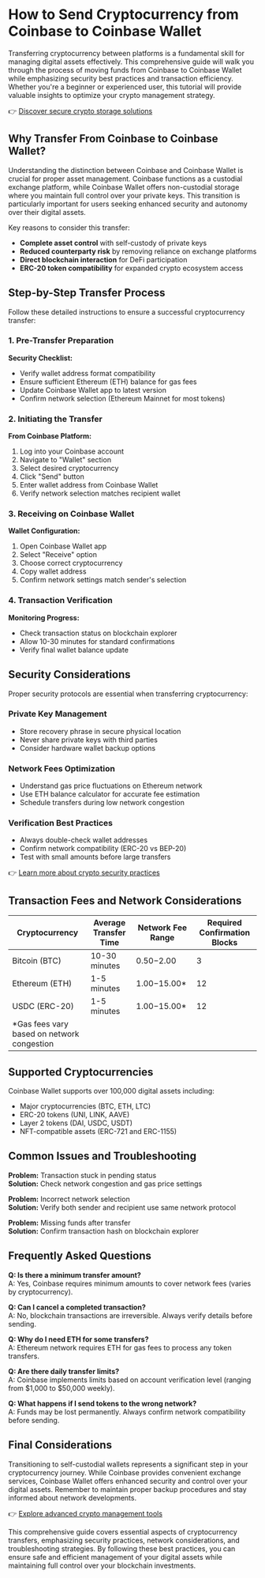 # How to Send Cryptocurrency from Coinbase to Coinbase Wallet

Transferring cryptocurrency between platforms is a fundamental skill for managing digital assets effectively. This comprehensive guide will walk you through the process of moving funds from Coinbase to Coinbase Wallet while emphasizing security best practices and transaction efficiency. Whether you're a beginner or experienced user, this tutorial will provide valuable insights to optimize your crypto management strategy.

👉 [Discover secure crypto storage solutions](https://bit.ly/okx-bonus)

## Why Transfer From Coinbase to Coinbase Wallet?

Understanding the distinction between Coinbase and Coinbase Wallet is crucial for proper asset management. Coinbase functions as a custodial exchange platform, while Coinbase Wallet offers non-custodial storage where you maintain full control over your private keys. This transition is particularly important for users seeking enhanced security and autonomy over their digital assets.

Key reasons to consider this transfer:
- **Complete asset control** with self-custody of private keys
- **Reduced counterparty risk** by removing reliance on exchange platforms
- **Direct blockchain interaction** for DeFi participation
- **ERC-20 token compatibility** for expanded crypto ecosystem access

## Step-by-Step Transfer Process

Follow these detailed instructions to ensure a successful cryptocurrency transfer:

### 1. Pre-Transfer Preparation

**Security Checklist:**
- Verify wallet address format compatibility
- Ensure sufficient Ethereum (ETH) balance for gas fees
- Update Coinbase Wallet app to latest version
- Confirm network selection (Ethereum Mainnet for most tokens)

### 2. Initiating the Transfer

**From Coinbase Platform:**
1. Log into your Coinbase account
2. Navigate to "Wallet" section
3. Select desired cryptocurrency
4. Click "Send" button
5. Enter wallet address from Coinbase Wallet
6. Verify network selection matches recipient wallet

### 3. Receiving on Coinbase Wallet

**Wallet Configuration:**
1. Open Coinbase Wallet app
2. Select "Receive" option
3. Choose correct cryptocurrency
4. Copy wallet address
5. Confirm network settings match sender's selection

### 4. Transaction Verification

**Monitoring Progress:**
- Check transaction status on blockchain explorer
- Allow 10-30 minutes for standard confirmations
- Verify final wallet balance update

## Security Considerations

Proper security protocols are essential when transferring cryptocurrency:

### Private Key Management
- Store recovery phrase in secure physical location
- Never share private keys with third parties
- Consider hardware wallet backup options

### Network Fees Optimization
- Understand gas price fluctuations on Ethereum network
- Use ETH balance calculator for accurate fee estimation
- Schedule transfers during low network congestion

### Verification Best Practices
- Always double-check wallet addresses
- Confirm network compatibility (ERC-20 vs BEP-20)
- Test with small amounts before large transfers

👉 [Learn more about crypto security practices](https://bit.ly/okx-bonus)

## Transaction Fees and Network Considerations

| Cryptocurrency | Average Transfer Time | Network Fee Range | Required Confirmation Blocks |
|----------------|-----------------------|-------------------|------------------------------|
| Bitcoin (BTC)  | 10-30 minutes         | $0.50-$2.00       | 3                            |
| Ethereum (ETH) | 1-5 minutes           | $1.00-$15.00*     | 12                           |
| USDC (ERC-20)  | 1-5 minutes           | $1.00-$15.00*     | 12                           |
| *Gas fees vary based on network congestion |

## Supported Cryptocurrencies

Coinbase Wallet supports over 100,000 digital assets including:
- Major cryptocurrencies (BTC, ETH, LTC)
- ERC-20 tokens (UNI, LINK, AAVE)
- Layer 2 tokens (DAI, USDC, USDT)
- NFT-compatible assets (ERC-721 and ERC-1155)

## Common Issues and Troubleshooting

**Problem:** Transaction stuck in pending status  
**Solution:** Check network congestion and gas price settings

**Problem:** Incorrect network selection  
**Solution:** Verify both sender and recipient use same network protocol

**Problem:** Missing funds after transfer  
**Solution:** Confirm transaction hash on blockchain explorer

## Frequently Asked Questions

**Q: Is there a minimum transfer amount?**  
A: Yes, Coinbase requires minimum amounts to cover network fees (varies by cryptocurrency).

**Q: Can I cancel a completed transaction?**  
A: No, blockchain transactions are irreversible. Always verify details before sending.

**Q: Why do I need ETH for some transfers?**  
A: Ethereum network requires ETH for gas fees to process any token transfers.

**Q: Are there daily transfer limits?**  
A: Coinbase implements limits based on account verification level (ranging from $1,000 to $50,000 weekly).

**Q: What happens if I send tokens to the wrong network?**  
A: Funds may be lost permanently. Always confirm network compatibility before sending.

## Final Considerations

Transitioning to self-custodial wallets represents a significant step in your cryptocurrency journey. While Coinbase provides convenient exchange services, Coinbase Wallet offers enhanced security and control over your digital assets. Remember to maintain proper backup procedures and stay informed about network developments.

👉 [Explore advanced crypto management tools](https://bit.ly/okx-bonus)

This comprehensive guide covers essential aspects of cryptocurrency transfers, emphasizing security practices, network considerations, and troubleshooting strategies. By following these best practices, you can ensure safe and efficient management of your digital assets while maintaining full control over your blockchain investments.
